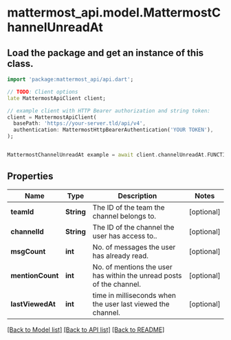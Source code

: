 # mattermost_api.model.MattermostChannelUnreadAt

## Load the package and get an instance of this class.
```dart
import 'package:mattermost_api/api.dart';

// TODO: Client options
late MattermostApiClient client;

// example client with HTTP Bearer authorization and string token:
client = MattermostApiClient(
  basePath: 'https://your-server.tld/api/v4',
  authentication: MattermostHttpBearerAuthentication('YOUR TOKEN'),
);


MattermostChannelUnreadAt example = await client.channelUnreadAt.FUNCTION_THAT_RETURNS_THIS_CLASS();

```

## Properties
Name | Type | Description | Notes
------------ | ------------- | ------------- | -------------
**teamId** | **String** | The ID of the team the channel belongs to. | [optional] 
**channelId** | **String** | The ID of the channel the user has access to.. | [optional] 
**msgCount** | **int** | No. of messages the user has already read. | [optional] 
**mentionCount** | **int** | No. of mentions the user has within the unread posts of the channel. | [optional] 
**lastViewedAt** | **int** | time in milliseconds when the user last viewed the channel. | [optional] 

[[Back to Model list]](../GENERATED_README.md#documentation-for-models) [[Back to API list]](../GENERATED_README.md#documentation-for-api-endpoints) [[Back to README]](../GENERATED_README.md)


